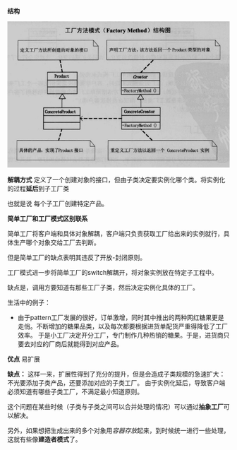 

**结构**

![工厂方法结构](工厂方法结构.png)

**解耦方式**
定义了一个创建对象的接口，但由子类决定要实例化哪个类。将实例化的过程**延后**到子工厂类

也就是说 每个子工厂创建特定产品。


**简单工厂和工厂模式区别联系**

简单工厂将客户端和具体对象解耦，客户端只负责获取工厂给出来的实例就行，具体生产哪个对象交给工厂去判断。

但是简单工厂的缺点表明其违反了开放-封闭原则。

工厂模式进一步将简单工厂的switch解耦开，将对象实例放在特定子工程中。

缺点是，调用方要知道有那些工厂子类，然后决定实例化具体的工厂。


生活中的例子：
 - 由于pattern工厂发展的很好，订单激增，同时其中推出的两种网红糖果更是走俏。不断增加的糖果品类，以及每次都要根据进货单配货严重得降低了工厂效率。
 于是小工厂决定开分工厂，专门制作几种热销的糖果。于是，进货商只要去对应的厂商后就能得到对应产品。


 **优点**
 易扩展

**缺点：**
这样一来，扩展性得到了充分的提升，但是会造成子类规模的急速扩大：不光要添加子类产品，还要添加对应的子类工厂。
由于实例化延后，导致客户端必须知道有哪些子类工厂，不满足最小知道原则。

这个问题在某些时候（子类与子类之间可以合并处理的情况）可以通过**抽象工厂**可以解决。

另外，如果想把生成出来的多个对象用*容器存放*起来，到时候统一进行一些处理，这就有些像**建造者模式**了。